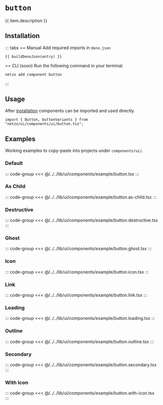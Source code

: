 <script setup>
import SectionDocsCards from '@theme/components/sections/SectionDocsCards.vue'
import en from '~/locales/en.js'
import { ui } from '~/../lib/ui/components/registry.ts'
import { buildDenoJson } from '~/src/utils.ts'
const item = en.components.find(({ uid }) => uid === 'button')
const entry = ui.find(i => item.uid === i.name)
</script>

<div class="mb-5 w-75px h-75px"  :class="item.icon" />

# `button`

{{ item.description }}

## Installation

::: tabs
== Manual
Add required imports in `deno.json`
```json-vue
{{ buildDenoJson(entry) }}
```
== CLI (soon)
Run the following command in your terminal.
```sh
netzo add component button
```
:::

## Usage

After [installation](#installation) components can be imported and used directly.

```tsx
import { Button, buttonVariants } from "netzo/ui/components/ui/button.tsx";
```

## Examples

Working examples to copy-paste into projects under `components/ui/`.

### Default

::: code-group
<<< @/../../lib/ui/components/example/button.tsx
:::

### As Child

::: code-group
<<< @/../../lib/ui/components/example/button.as-child.tsx
:::

### Destructive

::: code-group
<<< @/../../lib/ui/components/example/button.destructive.tsx
:::

### Ghost

::: code-group
<<< @/../../lib/ui/components/example/button.ghost.tsx
:::

### Icon

::: code-group
<<< @/../../lib/ui/components/example/button.icon.tsx
:::

### Link

::: code-group
<<< @/../../lib/ui/components/example/button.link.tsx
:::

### Loading

::: code-group
<<< @/../../lib/ui/components/example/button.loading.tsx
:::

### Outline

::: code-group
<<< @/../../lib/ui/components/example/button.outline.tsx
:::

### Secondary

::: code-group
<<< @/../../lib/ui/components/example/button.secondary.tsx
:::

### With Icon

::: code-group
<<< @/../../lib/ui/components/example/button.with-icon.tsx
:::
